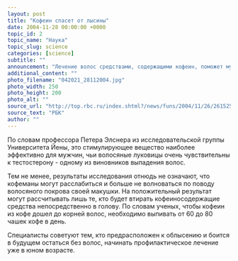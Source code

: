 ```yaml
---
layout: post
title: "Кофеин спасет от лысины"
date: 2004-11-28 00:00:00 +0000
topic_id: 2
topic_name: "Наука"
topic_slug: science
categories: [science]
subtitle: ""
announcement: "Лечение волос средствами, содержащими кофеин, поможет мужчинам избавиться от такой проблемы, как облысение. К такому выводу пришли немецкие ученые в ходе нового исследования."
additional_content: ""
photo_filename: "042021_28112004.jpg"
photo_width: 250
photo_height: 200
photo_alt: ""
source_url: "http://top.rbc.ru/index.shtml?/news/funs/2004/11/26/26152559_bod.shtml"
source_text: "РБК"
author: ""
---
```

По словам профессора Петера Элснера из исследовательской группы Университета Йены, это стимулирующее вещество наиболее эффективно для мужчин, чьи волосяные луковицы очень чувствительны к тестостерону - одному из виновников выпадения волос.

Тем не менее, результаты исследования отнюдь не означают, что кофеманы могут расслабиться и больше не волноваться по поводу волосяного покрова своей макушки. На положительный результат могут рассчитывать лишь те, кто будет втирать кофеиносодержащие средства непосредственно в голову. По словам ученых, чтобы кофеин из кофе дошел до корней волос, необходимо выпивать от 60 до 80 чашек кофе в день.

Специалисты советуют тем, кто предрасположен к облысению и боится в будущем остаться без волос, начинать профилактическое лечение уже в юном возрасте.
